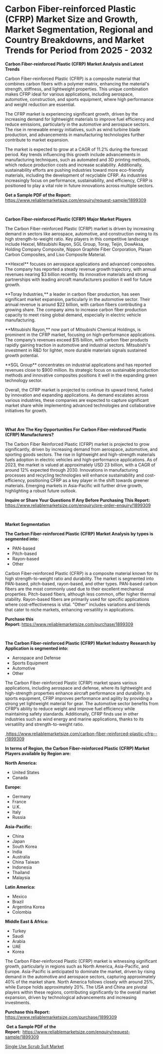 <p><h1>Carbon Fiber-reinforced Plastic  (CFRP) Market Size and Growth, Market Segmentation, Regional and Country Breakdowns, and Market Trends for Period from 2025 -  2032</h1></p><p><strong>Carbon Fiber-reinforced Plastic  (CFRP) Market Analysis and Latest Trends</strong></p>
<p><p>Carbon Fiber-reinforced Plastic (CFRP) is a composite material that combines carbon fibers with a polymer matrix, enhancing the material's strength, stiffness, and lightweight properties. This unique combination makes CFRP ideal for various applications, including aerospace, automotive, construction, and sports equipment, where high performance and weight reduction are essential.</p><p>The CFRP market is experiencing significant growth, driven by the increasing demand for lightweight materials to improve fuel efficiency and reduce emissions, particularly in the automotive and aerospace sectors. The rise in renewable energy initiatives, such as wind turbine blade production, and advancements in manufacturing technologies further contribute to market expansion. </p><p>The market is expected to grow at a CAGR of 11.2% during the forecast period. Key trends influencing this growth include advancements in manufacturing techniques, such as automated and 3D printing methods, which reduce production costs and increase scalability. Additionally, sustainability efforts are pushing industries toward more eco-friendly materials, including the development of recyclable CFRP. As industries increasingly focus on performance, sustainability, and efficiency, CFRP is positioned to play a vital role in future innovations across multiple sectors.</p></p>
<p><strong>Get a Sample PDF of the Report:&nbsp;</strong> <a href="https://www.reliablemarketsize.com/enquiry/request-sample/1899309?utm_campaign=1133&utm_medium=2&utm_source=Github&utm_content=ia&utm_term=14012025&utm_id=carbon-fiber-reinforced-plastic-cfrp">https://www.reliablemarketsize.com/enquiry/request-sample/1899309</a></p>
<p>&nbsp;</p>
<p><strong>Carbon Fiber-reinforced Plastic  (CFRP) Major Market Players</strong></p>
<p><p>The Carbon Fiber-reinforced Plastic (CFRP) market is driven by increasing demand in sectors like aerospace, automotive, and construction owing to its high strength-to-weight ratio. Key players in this competitive landscape include Hexcel, Mitsubishi Rayon, SGL Group, Toray, Teijin, DowAksa, Holding Company Composite, Nippon Graphite Fiber Corporation, Plasan Carbon Composites, and Liso Composite Material.</p><p>**Hexcel** focuses on aerospace applications and advanced composites. The company has reported a steady revenue growth trajectory, with annual revenues nearing $3 billion recently. Its innovative materials and strong partnerships with leading aircraft manufacturers position it well for future growth.</p><p>**Toray Industries,** a leader in carbon fiber production, has seen significant market expansion, particularly in the automotive sector. Their annual revenue is around $22 billion, with carbon fibers contributing a growing share. The company aims to increase carbon fiber production capacity to meet rising global demand, especially in electric vehicle manufacturing.</p><p>**Mitsubishi Rayon,** now part of Mitsubishi Chemical Holdings, is prominent in the CFRP market, focusing on high-performance applications. The company’s revenues exceed $15 billion, with carbon fiber products rapidly gaining traction in automotive and industrial sectors. Mitsubishi's investment in R&D for lighter, more durable materials signals sustained growth potential.</p><p>**SGL Group** concentrates on industrial applications and has reported revenues close to $900 million. Its strategic focus on sustainable production methods and innovative composites positions it well in the expanding green technology sector.</p><p>Overall, the CFRP market is projected to continue its upward trend, fueled by innovation and expanding applications. As demand escalates across various industries, these companies are expected to capture significant market share while implementing advanced technologies and collaborative initiatives for growth.</p></p>
<p>&nbsp;</p>
<p><strong>What Are The Key Opportunities For Carbon Fiber-reinforced Plastic  (CFRP) Manufacturers?</strong></p>
<p><p>The Carbon Fiber Reinforced Plastic (CFRP) market is projected to grow significantly, driven by increasing demand from aerospace, automotive, and sporting goods sectors. The rise in lightweight and high-strength materials fuels adoption in electric vehicles and high-performance applications. As of 2023, the market is valued at approximately USD 23 billion, with a CAGR of around 12% expected through 2030. Innovations in manufacturing processes and recycling technologies will enhance sustainability and cost-efficiency, positioning CFRP as a key player in the shift towards greener materials. Emerging markets in Asia-Pacific will further drive growth, highlighting a robust future outlook.</p></p>
<p><strong>Inquire or Share Your Questions If Any Before Purchasing This Report:</strong> <a href="https://www.reliablemarketsize.com/enquiry/pre-order-enquiry/1899309?utm_campaign=1133&utm_medium=2&utm_source=Github&utm_content=ia&utm_term=14012025&utm_id=carbon-fiber-reinforced-plastic-cfrp">https://www.reliablemarketsize.com/enquiry/pre-order-enquiry/1899309</a></p>
<p>&nbsp;</p>
<p><strong>Market Segmentation</strong></p>
<p><strong>The Carbon Fiber-reinforced Plastic  (CFRP) Market Analysis by types is segmented into:</strong></p>
<p><ul><li>PAN-based</li><li>Pitch-based</li><li>Rayon-based</li><li>Other</li></ul></p>
<p><p>Carbon Fiber-reinforced Plastic (CFRP) is a composite material known for its high strength-to-weight ratio and durability. The market is segmented into PAN-based, pitch-based, rayon-based, and other types. PAN-based carbon fibers are the most commonly used due to their excellent mechanical properties. Pitch-based fibers, although less common, offer higher thermal stability. Rayon-based fibers are primarily used for specific applications where cost-effectiveness is vital. "Other" includes variations and blends that cater to niche markets, enhancing versatility in applications.</p></p>
<p><strong>Purchase this Report:&nbsp;</strong><a href="https://www.reliablemarketsize.com/purchase/1899309?utm_campaign=1133&utm_medium=2&utm_source=Github&utm_content=ia&utm_term=14012025&utm_id=carbon-fiber-reinforced-plastic-cfrp">https://www.reliablemarketsize.com/purchase/1899309</a></p>
<p>&nbsp;</p>
<p><strong>The Carbon Fiber-reinforced Plastic  (CFRP) Market Industry Research by Application is segmented into:</strong></p>
<p><ul><li>Aerospace and Defense</li><li>Sports Equipment</li><li>Automotive</li><li>Other</li></ul></p>
<p><p>The Carbon Fiber-reinforced Plastic (CFRP) market spans various applications, including aerospace and defense, where its lightweight and high-strength properties enhance aircraft performance and durability. In sports equipment, CFRP improves performance and agility by providing a strong yet lightweight material for gear. The automotive sector benefits from CFRP’s ability to reduce weight and improve fuel efficiency while maintaining safety standards. Additionally, CFRP finds use in other industries such as wind energy and marine applications, thanks to its versatility and strength-to-weight ratio.</p></p>
<p><a href="https://www.reliablemarketsize.com/carbon-fiber-reinforced-plastic-cfrp--r1899309?utm_campaign=1133&utm_medium=2&utm_source=Github&utm_content=ia&utm_term=14012025&utm_id=carbon-fiber-reinforced-plastic-cfrp">&nbsp;https://www.reliablemarketsize.com/carbon-fiber-reinforced-plastic-cfrp--r1899309</a></p>
<p><strong>In terms of Region, the Carbon Fiber-reinforced Plastic  (CFRP) Market Players available by Region are:</strong></p>
<p>
    <p> <strong> North America: </strong>
        <ul>
            <li>United States</li>
            <li>Canada</li>
        </ul>
        </p> 
    <p> <strong> Europe: </strong>
        <ul>
            <li>Germany</li>
            <li>France</li>
            <li>U.K.</li>
            <li>Italy</li>
            <li>Russia</li>
        </ul>
        </p> 
    <p> <strong> Asia-Pacific: </strong>
        <ul>
            <li>China</li>
            <li>Japan</li>
            <li>South Korea</li>
            <li>India</li>
            <li>Australia</li>
            <li>China Taiwan</li>
            <li>Indonesia</li>
            <li>Thailand</li>
            <li>Malaysia</li>
        </ul>
        </p> 
    <p> <strong> Latin America: </strong>
        <ul>
            <li>Mexico</li>
            <li>Brazil</li>
            <li>Argentina Korea</li>
            <li>Colombia</li>
        </ul>
        </p> 
    <p> <strong> Middle East & Africa: </strong>
        <ul>
            <li>Turkey</li>
            <li>Saudi</li>
            <li>Arabia</li>
            <li>UAE</li>
            <li>Korea</li>
        </ul>
    </p>
    </p>
<p><p>The Carbon Fiber-reinforced Plastic (CFRP) market is witnessing significant growth, particularly in regions such as North America, Asia-Pacific, and Europe. Asia-Pacific is anticipated to dominate the market, driven by rising demand in the automotive and aerospace sectors, capturing approximately 40% of the market share. North America follows closely with around 25%, while Europe holds approximately 20%. The USA and China are pivotal players within these regions, contributing significantly to the overall market expansion, driven by technological advancements and increasing investments.</p></p>
<p><strong>Purchase this Report: </strong><a href="https://www.reliablemarketsize.com/purchase/1899309?utm_campaign=1133&utm_medium=2&utm_source=Github&utm_content=ia&utm_term=14012025&utm_id=carbon-fiber-reinforced-plastic-cfrp">https://www.reliablemarketsize.com/purchase/1899309</a></p>
<p>&nbsp;<strong>Get a Sample PDF of the Report:&nbsp;&nbsp;</strong><a href="https://www.reliablemarketsize.com/enquiry/request-sample/1899309?utm_campaign=1133&utm_medium=2&utm_source=Github&utm_content=ia&utm_term=14012025&utm_id=carbon-fiber-reinforced-plastic-cfrp">https://www.reliablemarketsize.com/enquiry/request-sample/1899309</a></p>
<p><strong></strong></p>
<p><p><a href="https://github.com/WillieWoodard/Market-Research-Report-List-7/blob/main/single-use-scrub-suit-market.md?utm_campaign=1133&utm_medium=2&utm_source=Github&utm_content=ia&utm_term=14012025&utm_id=carbon-fiber-reinforced-plastic-cfrp">Single Use Scrub Suit Market</a></p></p>